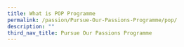 ```yaml
---
title: What is POP Programme
permalink: /passion/Pursue-Our-Passions-Programme/pop/
description: ""
third_nav_title: Pursue Our Passions Programme
---
```

